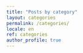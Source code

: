 ```yaml
---
title: "Posts by category"
layout: categories
permalink: /categories/
locale: en
ref: categories
author_profile: true
---
```

